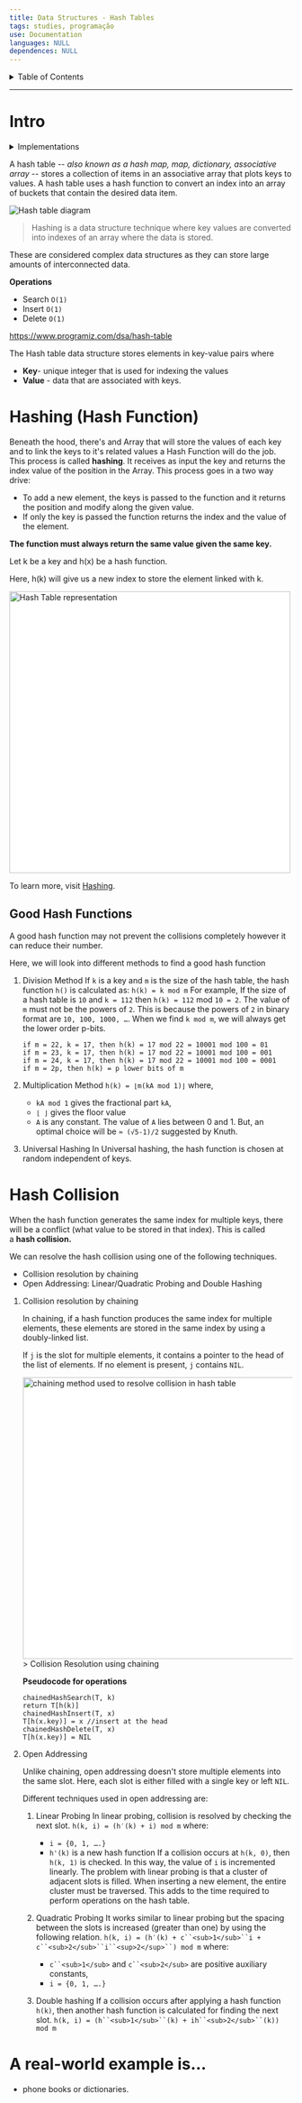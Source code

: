 ```yaml
---
title: Data Structures - Hash Tables
tags: studies, programação
use: Documentation
languages: NULL
dependences: NULL
---
```


<details> <summary>Table of Contents</summary>

- [Intro](#intro)

</details>

---

# Intro

<details> <summary>Implementations</summary>

[`C`](../C/HashTable_implementation.md) | [`Python`](../PYTHON/HashTable_implementation.md) | [`JavaScript`](../Front_End/JS/HashTable_implementation.md)

</details>

A hash table -- *also known as a hash map, map, dictionary, associative array* -- stores a collection of items in an associative array that plots keys to values. A hash table uses a hash function to convert an index into an array of buckets that contain the desired data item.

![Hash table diagram](https://cdn.ttgtmedia.com/rms/onlineimages/sqlserver-hash_table_example-f_mobile.png)
> Hashing is a data structure technique where key values are converted into indexes of an array where the data is stored.

These are considered complex data structures as they can store large amounts of interconnected data.

**Operations**
- Search `O(1)`
- Insert `O(1)`
- Delete `O(1)`

https://www.programiz.com/dsa/hash-table

The Hash table data structure stores elements in key-value pairs where

-   **Key**\- unique integer that is used for indexing the values
-   **Value** - data that are associated with keys.

# Hashing (Hash Function)

Beneath the hood, there's and Array that will store the values of each key and to link the keys to it's related values a Hash Function will do the job. This process is called **hashing**.
It receives as input the key and returns the index value of the position in the Array. This process goes in a two way drive:
- To add a new element, the keys is passed to the function and it returns the position and modify along the given value. 
- If only the key is passed the function returns the index and the value of the element. 

**The function must always return the same value given the same key.**

Let k be a key and h(x) be a hash function.

Here, h(k) will give us a new index to store the element linked with k.

<img src="https://cdn.programiz.com/sites/tutorial2program/files/Hash-2_0.png" alt="Hash Table representation" style="background-color:white" width="500">

To learn more, visit [Hashing](https://www.programiz.com/dsa/hashing "Hashing").

## Good Hash Functions

A good hash function may not prevent the collisions completely however it can reduce their number.

Here, we will look into different methods to find a good hash function

1. Division Method
	If `k` is a key and `m` is the size of the hash table, the hash function `h()` is calculated as:
	`h(k) = k mod m`
	For example, If the size of a hash table is `10` and `k = 112` then `h(k) = 112` mod `10 = 2`. The value of `m` must not be the powers of `2`. This is because the powers of `2` in binary format are `10, 100, 1000, …`. When we find `k mod m`, we will always get the lower order p-bits.

	```
	if m = 22, k = 17, then h(k) = 17 mod 22 = 10001 mod 100 = 01
	if m = 23, k = 17, then h(k) = 17 mod 22 = 10001 mod 100 = 001
	if m = 24, k = 17, then h(k) = 17 mod 22 = 10001 mod 100 = 0001
	if m = 2p, then h(k) = p lower bits of m
	```

2. Multiplication Method
	`h(k) = ⌊m(kA mod 1)⌋`
	where,
	-   `kA mod 1` gives the fractional part `kA`,
	-   `⌊ ⌋` gives the floor value
	-   `A` is any constant. The value of `A` lies between 0 and 1. But, an optimal choice will be `≈ (√5-1)/2` suggested by Knuth.

3. Universal Hashing
	In Universal hashing, the hash function is chosen at random independent of keys.

# Hash Collision

When the hash function generates the same index for multiple keys, there will be a conflict (what value to be stored in that index). This is called a **hash collision.**

We can resolve the hash collision using one of the following techniques.

-   Collision resolution by chaining
-   Open Addressing: Linear/Quadratic Probing and Double Hashing


1. Collision resolution by chaining

	In chaining, if a hash function produces the same index for multiple elements, these elements are stored in the same index by using a doubly-linked list.

	If `j` is the slot for multiple elements, it contains a pointer to the head of the list of elements. If no element is present, `j` contains `NIL`.

	<img src="https://cdn.programiz.com/sites/tutorial2program/files/Hash-3_1.png" alt="chaining method used to resolve collision in hash table" style="background-color:white" width="500">
	> Collision Resolution using chaining

	**Pseudocode for operations**
	```
	chainedHashSearch(T, k)
	return T[h(k)]
	chainedHashInsert(T, x)
	T[h(x.key)] = x //insert at the head
	chainedHashDelete(T, x)
	T[h(x.key)] = NIL
	```

2. Open Addressing

	Unlike chaining, open addressing doesn't store multiple elements into the same slot. Here, each slot is either filled with a single key or left `NIL`.

	Different techniques used in open addressing are:

   1. Linear Probing
		In linear probing, collision is resolved by checking the next slot.
		`h(k, i) = (h′(k) + i) mod m`
		where:
		-   `i = {0, 1, ….}`
		-   `h'(k)` is a new hash function
		If a collision occurs at `h(k, 0)`, then `h(k, 1)` is checked. In this way, the value of `i` is incremented linearly.
		The problem with linear probing is that a cluster of adjacent slots is filled. When inserting a new element, the entire cluster must be traversed. This adds to the time required to perform operations on the hash table. 
	
	2. Quadratic Probing
		It works similar to linear probing but the spacing between the slots is increased (greater than one) by using the following relation.
		`h(k, i) = (h′(k) + c``<sub>1</sub>``i + c``<sub>2</sub>``i``<sup>2</sup>``) mod m`
		where:
		-   `c``<sub>1</sub>` and `c``<sub>2</sub>` are positive auxiliary constants,
		-   `i = {0, 1, ….}`

	3. Double hashing
		If a collision occurs after applying a hash function `h(k)`, then another hash function is calculated for finding the next slot.
		`h(k, i) = (h``<sub>1</sub>``(k) + ih``<sub>2</sub>``(k)) mod m`

# A **real-world** example is...
- phone books or dictionaries.


